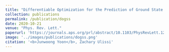 ```yaml
---
title: "Differentiable Optimization for the Prediction of Ground State Structures (DOGSS)"
collection: publications
permalink: /publication/dogss
date: 2020-10-21
venue: "Phys. Rev. Lett."
paperurl: 'https://journals.aps.org/prl/abstract/10.1103/PhysRevLett.125.173001'
image: '../images/publications/dogss.png'
citation: '<b>Junwoong Yoon</b>, Zachary Ulissi'
---
```

